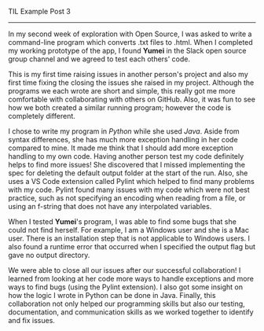 TIL Example Post 3

---

In my second week of exploration with Open Source, I was asked to write a command-line program which converts .txt files to .html. When I completed my working prototype of the app, I found **Yumei** in the Slack open source group channel and we agreed to test each others' code.

This is my first time raising issues in another person's project and also my first time fixing the closing the issues she raised in my project. Although the programs we each wrote are short and simple, this really got me more comfortable with collaborating with others on GitHub. Also, it was fun to see how we both created a similar running program; however the code is completely different.

I chose to write my program in *Python* while she used *Java*. Aside from syntax differences, she has much more exception handling in her code compared to mine. It made me think that I should add more exception handling to my own code. Having another person test my code definitely helps to find more issues! She discovered that I missed implementing the spec for deleting the default output folder at the start of the run. Also, she uses a VS Code extension called Pylint which helped to find many problems with my code. Pylint found many issues with my code which were not best practice, such as not specifying an encoding when reading from a file, or using an f-string that does not have any interpolated variables.

When I tested **Yumei**'s program, I was able to find some bugs that she could not find herself. For example, I am a Windows user and she is a Mac user. There is an installation step that is not applicable to Windows users. I also found a runtime error that occurred when I specified the output flag but gave no output directory.

We were able to close all our issues after our successful collaboration! I learned from looking at her code more ways to handle exceptions and more ways to find bugs (using the Pylint extension). I also got some insight on how the logic I wrote in Python can be done in Java. Finally, this collaboration not only helped our programming skills but also our testing, documentation, and communication skills as we worked together to identify and fix issues.